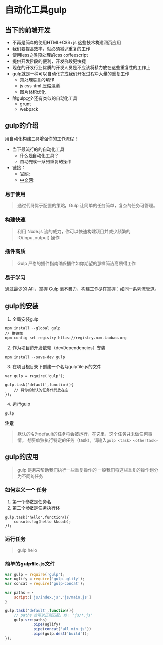 # 自动化工具gulp

## 当下的前端开发

- 不再是简单的使用HTML+CSS+js 这些技术构建网页应用
- 我们要提高效率，就必须减少重复的工作
- 使用less之类预处理的css coffeescript
- 提供开发阶段的便利，开发阶段更快捷
- 现在的开发行业优质的开发人员是不应该将精力放在这些重复性的工作上
- gulp就是一种可以自动化完成我们开发过程中大量的重复工作
	+ 预处理语言的编译
	+ js css html 压缩混淆
	+ 图片体积优化
- 除gulp之外还有类似的自动化工具
	+ grunt
	+ webpack


## gulp的介绍
用自动化构建工具增强你的工作流程！
- 当下最流行的的自动化工具
	+ 什么是自动化工具？
	+ 自动完成一系列重复的操作
- 链接：
	+ [官网](http://gulpjs.com/);
	+ [中文网](http://www.gulpjs.com.cn/);
### 易于使用
> 通过代码优于配置的策略，Gulp 让简单的任务简单，复杂的任务可管理。
### 构建快速
> 利用 Node.js 流的威力，你可以快速构建项目并减少频繁的 IO(input,output) 操作
### 插件高质
> Gulp 严格的插件指南确保插件如你期望的那样简洁高质得工作

### 易于学习
通过最少的 API，掌握 Gulp 毫不费力，构建工作尽在掌握：如同一系列流管道。


## gulp的安装
1. 全局安装gulp
```
npm install --global gulp
// 换镜像
npm config set registry https://registry.npm.taobao.org 
```
2. 作为项目的开发依赖（devDependencies）安装
```
npm install --save-dev gulp
```
3. 在项目根目录下创建一个名为gulpfile.js的文件
```
var gulp = require('gulp');

gulp.task('default',function(){
	// 将你的默认的任务代码放在这
});
```
4. 运行gulp
```
gulp
```

**注意**
> 默认的名为default的任务将会被运行，在这里，这个任务并未做任何事情。
想要单独执行特定的任务（task），请输入```gulp <task> <othertask>```

## gulp的应用
> gulp 是用来帮助我们执行一些重复操作的
一般我们将这些重复的操作划分为不同的任务

### 如何定义一个 任务

1. 第一个参数是任务名
2. 第二个参数是任务执行体
```
gulp.task('hello',function(){
	console.log(hello kkcode);
});
```

### 运行任务
> gulp hello


### 简单的gulpfile.js文件
```gulpfile.js
var gulp = require('gulp');
var uglify = require('gulp-uglify');
var concat = require('gulp-concat');

var paths = {
	script:['js/index.js','js/main.js']
}

gulp.task('default',function(){
	// paths 也可以正则匹配，如： 'js/*.js'
	gulp.src(paths)
			.pipe(uglify)
			.pipe(concat('all.min.js'))
			.pipe(gulp.dest('build'));
});
```
